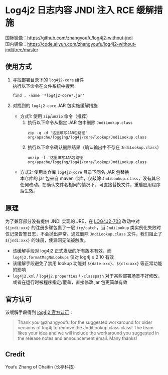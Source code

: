 # Log4j2 日志内容 JNDI 注入 RCE 缓解措施

国际镜像：https://github.com/zhangyoufu/log4j2-without-jndi  
国内镜像：https://code.aliyun.com/zhangyoufu/log4j2-without-jndi/tree/master

## 使用方式

1. 寻找部署目录下的 `log4j2-core` 组件  
   执行以下命令在文件系统中搜索
   ```
   find . -name '*log4j2-core*.jar'
   ```

2. 对找到的 `log4j2-core` JAR 包实施缓解措施
   * 方式1: 使用 `zip`/`unzip` 命令（推荐）
     1. 执行以下命令从指定 JAR 包中删除 `JndiLookup.class`
        ```
        zip -q -d '这里填写JAR包路径' org/apache/logging/log4j/core/lookup/JndiLookup.class
        ```
     2. 执行以下命令确认删除结果（确认输出中不存在 `JndiLookup.class`）
        ```
        unzip -l '这里填写JAR包路径' org/apache/logging/log4j/core/lookup/JndiLookup.class
        ```
   * 方式2: 使用本仓库 `log4j2-core` 目录下同名 JAR 包替换  
     本仓库的 jar 包来自 maven 仓库，仅敲除 `JndiLookup.class`，没有其它任何改动。在确认文件名相同的情况下，可直接替换文件，重启应用程序后生效。

## 原理

为了兼容部分没有提供 JNDI 实现的 JRE，在 [LOG4J2-703](https://github.com/apache/logging-log4j2/commit/3203d3eab6bdd12fdad7ded1860db16a89468c3f) 改动中对 `${jndi:xxx}` 的注册步骤包裹了一层 `try/catch`，当 `JndiLookup` 类实例化失败时仅记录告警日志，不会抛出异常。通过删除 `JndiLookup.class` 文件，我们阻止了 `${jndi:xxx}` 的注册，使漏洞无法被触发。

* 该缓解手段对 log4j2 正式发版的所有版本有效，而 `log4j2.formatMsgNoLookups` 仅对 log4j ≥ 2.10 有效
* 该缓解手段避免了禁用 lookup 功能对 `${date:xxx}`、`${ctx:xxx}` 等正常功能的影响
* `log4j2.xml` / `log4j2.properties` / `-classpath` 对于某些部署场景不好修改，或者在运行时被程序指定/覆盖，直接修改 jar 包更简单有效

## 官方认可

该缓解手段得到 [log4j2 官方认可](https://github.com/apache/logging-log4j2/pull/608#issuecomment-990474429)：

> Thank you @zhangyoufu for the suggested workaround for older versions of log4j to remove the JndiLookup.class class! The team likes your idea and we will include the workaround you suggested in the release notes and announcement email. Many thanks!

## Credit

Youfu Zhang of Chaitin (长亭科技)
